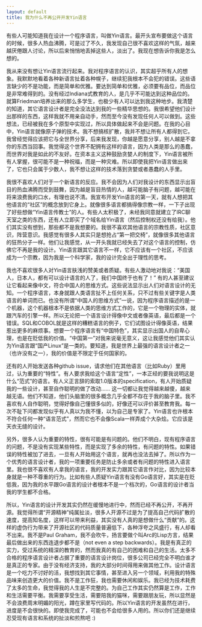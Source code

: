```yaml
---
layout: default
title: 我为什么不再公开开发Yin语言
---
```



有些人可能知道我在设计一个程序语言，叫做Yin语言。最开头宣布要做这个语言的时候，很多人热血沸腾，可是过了不久，我发现自己很不喜欢这样的气氛，越来越厌倦跟人讨论，所以后来悄悄地丢掉这些人，淡出了。我现在想告诉你我是怎么想的。

我从来没有想让Yin语言流行起来。我对程序语言的认识，其实超乎所有人的想象。我默默地看着各种新语言扯着各种幌子，继续犯我根本不会犯的错误。这些语言缺少的不是功能，而是简单和优雅。要达到简单和优雅，必须要有品位，而品位是非常难得到的。没有经过Indiana式教育的人，是几乎不可能达到这种品位的。就算Friedman培养出来的那么多学生，也极少有人可以达到我这种地步。我清楚的知道，其它语言设计者是完全没法达到我的一些精华思想的。我很希望他们设计出那样的东西，这样我就不用亲自动手，然而至今没有发现任何人可以做到。这些想法，已经被我在多个原型中实现过，所以具体做起来不会是问题。在我的心目中，Yin语言就像原子弹的技术。我不想搞核扩散，我并不想让所有人都得到它。我曾经觉得应该把它与全世界分享，后来我发现，你越是愿意分享，别人越是不拿你的东西当回事。我觉得这个世界不配拥有这样的语言，因为人类是那么的愚蠢，而世界对我是如此的不友好。在资本主义这种鼓励贪婪人的制度下，Yin语言被所有人掌握，很可能不是一种祝福，而是一种灾难。所以即使我把Yin语言做出来了，它也只会属于少数人，我不想让这样的技术落到贪婪或者愚蠢的人手里。

我很不喜欢人们对于一个新语言的反应。我不会因为人们对我设计的东西显示出盲目的热血沸腾而受到鼓舞，因为越是盲目热情的人，越可能脑子有问题，越可能在将来浪费我的口水，有理也说不清。我宣布开发Yin语言的第一天，就有人想把其他语言的“社区”的概念放到它身上。就像很多语言都搞得像宗教一样，一下子出现了好些想做“Yin语言传教士”的人。有些人太积极了，未经我同意就建立了IRC聊天室之类的东西，还有人立即买了个域名给Yin语言（然后控制权还没有给我）。他们其实没有想到，那些都不是我想要的。我很不喜欢其他语言的宗教性质，社区意识，阵营意识。我感觉有很多人其实只是想抢占“第一把交椅”，就像很多其他语言的狂热分子一样。他们让我感觉，从一开头我就已经失去了对这个语言的控制，仿佛它不再是我的设计。Yin语言跟其它语言不一样，它不应该有一个社区，不应该成为一个宗教，因为我是一个科学家，我的设计完全出于理性的思考。

我也不喜欢很多人对Yin语言肤浅的赞美或者质疑。有些人激动地对我说：“美国人，日本人，都有可以设计语言的人了，我们中国终于也有了！” 有的人甚至建议让它看起来像中文，符合中国人的思维方式。这些说法显示出人们对语言设计的无知。一个程序语言，本身就跟人类语言扯不上任何关系，只不过有些关键字是人类语言的单词而已。也没有所谓“中国人的思维方式”一说，因为程序语言描述的是一个机器，这个机器根本不是依据人类的思维方式工作的，它是一个物理的实体，就跟汽车的引擎一样。所以无论把一个语言设计得像中文或者像英语，最后都是一个错误。SQL和COBOL就是这样的糟糕语言的例子，它们试图设计得像英语，结果惹出更多的麻烦事。想要一个程序语言有“中国特色”，其实显示出国人的自卑心理，也是在贬低我的价值。“中国第一”对我来说毫无意义，这让我感觉他们其实认为Yin语言跟“国产Linux”是一类的。要知道，我是世界上最强的语言设计者之一（也许没有之一），我的价值是不限定于任何国家的。

还有的人开始发送各种github issue，请求他们在其他语言（比如Ruby）里用过，认为重要的“特性”。有人要求我给这个语言“定性”，一本正经的要我说明这是什么“范式”的语言。有人义正言辞的索取1.0版本的specification，有人开始质疑我的一些设计，甚至自作聪明的做了改动…… 这一切都让我觉得越来越傻，越来越无语。他们不知道，他们头脑里的很多概念几乎全都不存在于我的脑子里。我不喜欢有人自作聪明，觉得好像自己懂很多似的，好像还可以评价甚至教育我。每一次不耻下问都发现似乎有人真以为我不懂，以为自己是专家了。Yin语言也许根本不符合任何一种“语言范式”，然而它也不会像Scala一样弄成个大杂烩。它应该是天衣无缝的设计。

另外，很多人认为重要的特性，很有可能是有问题的。他们不明白，现有程序语言的问题，不是没有实现某些特性，而是实现了多余的特性，有问题的特性。如果错误的特性被加了进去，一旦有人开始用这个语言，就再也没法去掉了。所以作为一个优秀的语言设计者，我的一项重要任务是防止多余或者有问题的特性进入语言里。我也很不喜欢有人拿我的语言，我的开发实力跟其它语言作对比，因为比较本身就是一种不尊重的行为。比如有些人质疑Yin语言有没有Go语言好，其实是在贬低我，因为我的水平跟Go语言的设计者根本不是一个档次的，Go语言的设计者当我的学生都不合格。

所以，Yin语言的设计开发其实仍然在缓慢地进行中，然而已经不再公开，不再开源。我觉得所谓“开源精神”纯属扯淡，很多人开源不过是为了提高自己代码扩散的速度，提高知名度，这样可以带来利益，其实没有人真的是想做什么“贡献”的。这样的虚伪行为带来了开源社区的代码质量普遍低下，各种浮夸之风盛行，有人却看不出来。我不是Paul Graham，我不会吹牛，扬言要做个叫Arc的Lisp方言，结果最后做出来的东西连退步都不是（not even a step backwards）。我是有真正的实力，受过系统的精深的教育的，然而我真的有自己的困难和自己的生活。太多不合格的程序语言设计者占据了重要的语言设计岗位，很多公司已经完全不明白谁才是真正的专家。由于没有经济支持，我的大部分时间得用来做其他工作。设计语言是一个吃力不讨好的活，我想找到其它事情，甚至进入另一个领域，利用我的特殊品味来创造更大的价值。我不是工作狂，我也需要休闲和娱乐。我已经为技术耗费了太多的生命，我觉得我的人生是不完整的。为自己工作其实仍然算是工作，工作和生活需要平衡。我需要享受生活，需要陪我的猫咪，需要跟朋友玩，所以显然是不会浪费周末明媚的阳光，蹲在家里写代码的。所以Yin语言的开发虽然在进行，进度是不会很快的。即使我完成了，可能也不会给很多人用的。所以你们还是继续忍受现有语言和系统的扯淡和煎熬吧 :)